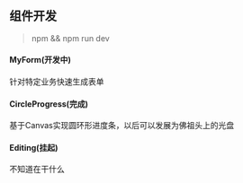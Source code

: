 ## 组件开发
> npm && npm run dev 

#### MyForm(开发中)
针对特定业务快速生成表单

#### CircleProgress(完成)
基于Canvas实现圆环形进度条，以后可以发展为佛祖头上的光盘

#### Editing(挂起)
不知道在干什么